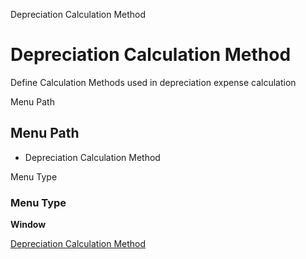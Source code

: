 
Depreciation Calculation Method
# Depreciation Calculation Method


Define Calculation Methods used in depreciation expense calculation

Menu Path
## Menu Path



- Depreciation Calculation Method

Menu Type
### Menu Type

**Window**


[Depreciation Calculation Method](../../window-depreciation-calculation-method.md)